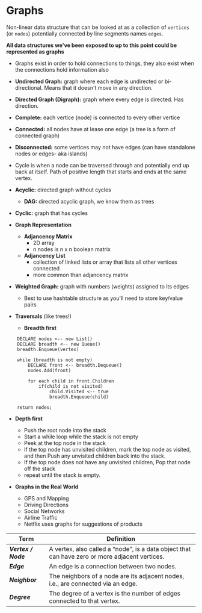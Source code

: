 # Graphs

Non-linear data structure that can be looked at as a collection of `vertices` (or `nodes`) potentially connected by line segments names `edges`.

**All data structures we've been exposed to up to this point could be represented as graphs**

- Graphs exist in order to hold connections to things, they also exist when the connections hold information also

- **Undirected Graph:** graph where each edge is undirected or bi-directional. Means that it doesn't move in any direction.

- **Directed Graph (Digraph):** graph where every edge is directed. Has direction.

- **Complete:** each vertice (node) is connected to every other vertice

- **Connected:** all nodes have at lease one edge (a tree is a form of connected graph)

- **Disconnected:** some vertices may not have edges (can have standalone nodes or edges- aka islands)

- Cycle is when a node can be traversed through and potentially end up back at itself. Path of positive length that starts and ends at the same vertex.

- **Acyclic:** directed graph without cycles

   - **DAG:** directed acyclic graph, we know them as trees
- **Cyclic:** graph that has cycles

- **Graph Representation**

   - **Adjancency Matrix**
      - 2D array
      - n nodes is n x n boolean matrix
   - **Adjancency List**
      - collection of linked lists or array that lists all other vertices connected
      - more common than adjancency matrix
- **Weighted Graph:** graph with numbers (weights) assigned to its edges

   - Best to use hashtable structure as you'll need to store key/value pairs
- **Traversals** (like trees!)

   - **Breadth first**
```    ALGORITHM BreadthFirst(vertex)
    DECLARE nodes <-- new List()
    DECLARE breadth <-- new Queue()
    breadth.Enqueue(vertex)

    while (breadth is not empty)
        DECLARE front <-- breadth.Dequeue()
        nodes.Add(front)

        for each child in front.Children
            if(child is not visited)
                child.Visited <-- true
                breadth.Enqueue(child)   

    return nodes;
```
- **Depth first**
   - Push the root node into the stack
   - Start a while loop while the stack is not empty
   - Peek at the top node in the stack
   - If the top node has unvisited children, mark the top node as visited, and then Push any unvisited children back into the stack.
   - If the top node does not have any unvisited children, Pop that node off the stack
   - repeat until the stack is empty.
   
- **Graphs in the Real World**
   - GPS and Mapping
   - Driving Directions
   - Social Networks
   - Airline Traffic
   - Netflix uses graphs for suggestions of products


| **Term** |	**Definition** |
|------|---------------|
| ***Vertex / Node*** |	A vertex, also called a “node”, is a data object that can have zero or more adjacent vertices.|
| ***Edge*** |	An edge is a connection between two nodes.|
| ***Neighbor*** |	The neighbors of a node are its adjacent nodes, i.e., are connected via an edge.|
| ***Degree*** |	The degree of a vertex is the number of edges connected to that vertex.|